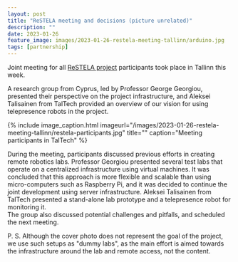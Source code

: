 ```yaml
---
layout: post
title: "ReSTELA meeting and decisions (picture unrelated)"
description: ""
date: 2023-01-26
feature_image: images/2023-01-26-restela-meeting-tallinn/arduino.jpg
tags: [partnership]
---
```


Joint meeting for all [ReSTELA project](https://cm.taltech.ee/restela-project-starting) participants took place in Tallinn this week.

A research group from Cyprus, led by Professor George Georgiou, presented their perspective on the project infrastructure, and Aleksei Talisainen from TalTech provided an overview of our vision for using telepresence robots in the project.

<!--more-->

{% include image_caption.html imageurl="/images/2023-01-26-restela-meeting-tallinn/restela-participants.jpg" title="" caption="Meeting participants in TalTech" %}

During the meeting, participants discussed previous efforts in creating remote robotics labs. Professor Georgiou presented several test labs that operate on a centralized infrastructure using virtual machines. It was concluded that this approach is more flexible and scalable than using micro-computers such as Raspberry Pi, and it was decided to continue the joint development using server infrastructure. Aleksei Talisainen from TalTech presented a stand-alone lab prototype and a telepresence robot for monitoring it.\
The group also discussed potential challenges and pitfalls, and scheduled the next meeting.

P. S. Although the cover photo does not represent the goal of the project, we use such setups as "dummy labs", as the main effort is aimed towards the infrastructure around the lab and remote access, not the content.